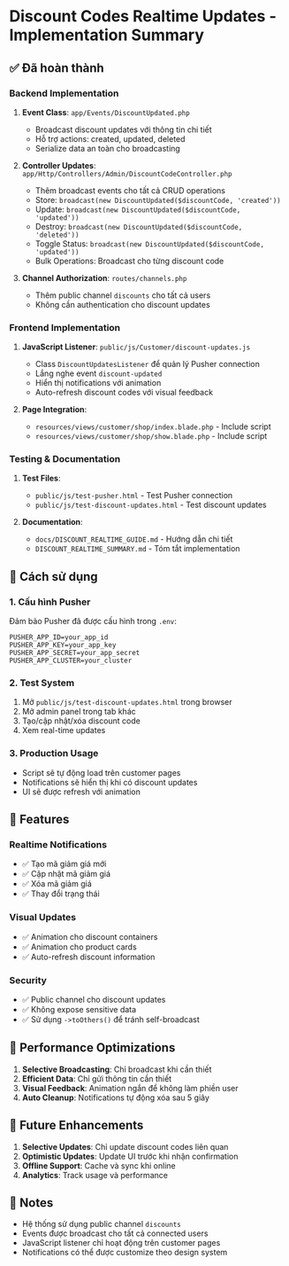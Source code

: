 # Discount Codes Realtime Updates - Implementation Summary

## ✅ Đã hoàn thành

### Backend Implementation
1. **Event Class**: `app/Events/DiscountUpdated.php`
   - Broadcast discount updates với thông tin chi tiết
   - Hỗ trợ actions: created, updated, deleted
   - Serialize data an toàn cho broadcasting

2. **Controller Updates**: `app/Http/Controllers/Admin/DiscountCodeController.php`
   - Thêm broadcast events cho tất cả CRUD operations
   - Store: `broadcast(new DiscountUpdated($discountCode, 'created'))`
   - Update: `broadcast(new DiscountUpdated($discountCode, 'updated'))`
   - Destroy: `broadcast(new DiscountUpdated($discountCode, 'deleted'))`
   - Toggle Status: `broadcast(new DiscountUpdated($discountCode, 'updated'))`
   - Bulk Operations: Broadcast cho từng discount code

3. **Channel Authorization**: `routes/channels.php`
   - Thêm public channel `discounts` cho tất cả users
   - Không cần authentication cho discount updates

### Frontend Implementation
1. **JavaScript Listener**: `public/js/Customer/discount-updates.js`
   - Class `DiscountUpdatesListener` để quản lý Pusher connection
   - Lắng nghe event `discount-updated`
   - Hiển thị notifications với animation
   - Auto-refresh discount codes với visual feedback

2. **Page Integration**:
   - `resources/views/customer/shop/index.blade.php` - Include script
   - `resources/views/customer/shop/show.blade.php` - Include script

### Testing & Documentation
1. **Test Files**:
   - `public/js/test-pusher.html` - Test Pusher connection
   - `public/js/test-discount-updates.html` - Test discount updates

2. **Documentation**:
   - `docs/DISCOUNT_REALTIME_GUIDE.md` - Hướng dẫn chi tiết
   - `DISCOUNT_REALTIME_SUMMARY.md` - Tóm tắt implementation

## 🔧 Cách sử dụng

### 1. Cấu hình Pusher
Đảm bảo Pusher đã được cấu hình trong `.env`:
```env
PUSHER_APP_ID=your_app_id
PUSHER_APP_KEY=your_app_key
PUSHER_APP_SECRET=your_app_secret
PUSHER_APP_CLUSTER=your_cluster
```

### 2. Test System
1. Mở `public/js/test-discount-updates.html` trong browser
2. Mở admin panel trong tab khác
3. Tạo/cập nhật/xóa discount code
4. Xem real-time updates

### 3. Production Usage
- Script sẽ tự động load trên customer pages
- Notifications sẽ hiển thị khi có discount updates
- UI sẽ được refresh với animation

## 🎯 Features

### Realtime Notifications
- ✅ Tạo mã giảm giá mới
- ✅ Cập nhật mã giảm giá
- ✅ Xóa mã giảm giá
- ✅ Thay đổi trạng thái

### Visual Updates
- ✅ Animation cho discount containers
- ✅ Animation cho product cards
- ✅ Auto-refresh discount information

### Security
- ✅ Public channel cho discount updates
- ✅ Không expose sensitive data
- ✅ Sử dụng `->toOthers()` để tránh self-broadcast

## 🚀 Performance Optimizations

1. **Selective Broadcasting**: Chỉ broadcast khi cần thiết
2. **Efficient Data**: Chỉ gửi thông tin cần thiết
3. **Visual Feedback**: Animation ngắn để không làm phiền user
4. **Auto Cleanup**: Notifications tự động xóa sau 5 giây

## 🔮 Future Enhancements

1. **Selective Updates**: Chỉ update discount codes liên quan
2. **Optimistic Updates**: Update UI trước khi nhận confirmation
3. **Offline Support**: Cache và sync khi online
4. **Analytics**: Track usage và performance

## 📝 Notes

- Hệ thống sử dụng public channel `discounts`
- Events được broadcast cho tất cả connected users
- JavaScript listener chỉ hoạt động trên customer pages
- Notifications có thể được customize theo design system 